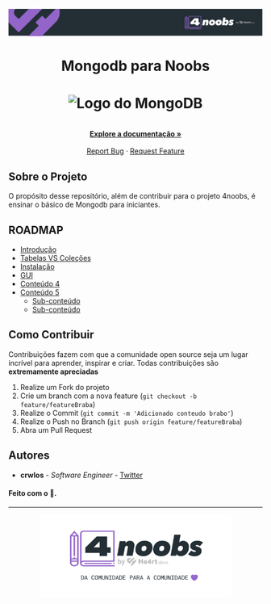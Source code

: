 <!-- Logo 4noobs -->

<p align="center">
  <a href="https://github.com/he4rt/4noobs" target="_blank">
    <img src="/.github/header-4noobs.svg">
  </a>
</p>

<!-- Title -->

<p align="center">
  <h1 align="center">Mongodb para Noobs</h1>

  <h1 align="center"><img src="https://cdn.iconscout.com/icon/free/png-512/mongodb-226029.png" alt="Logo do MongoDB" width="120"></h1>
   
  
  <p align="center">
    <br />
    <a href="#ROADMAP"><strong>Explore a documentação »</strong></a>
    <br />
    <br />
    <a href="link-para-abrir-issue">Report Bug</a>
    ·
    <a href="link-para-abrir-issue">Request Feature</a>
  </p>
</p>

 <!-- ABOUT THE PROJECT -->


## Sobre o Projeto
O propósito desse repositório, além de contribuir para o projeto 4noobs, é ensinar o básico de Mongodb para iniciantes.

<!-- ROADMAP OF PROJECT -->

## ROADMAP

- [Introdução](/src/1-Introducao/1-o-que-e-mongodb.md)
- [Tabelas VS Coleções](/src/1-Introducao/2-tabelas-vs-colecoes.md)
- [Instalação](/src/2-Instalacao/1-instalando-localmente.md)
- [GUI](/src/3-gui/1-introducao.md)
- [Conteúdo 4](link-quarta-parte)
- [Conteúdo 5](link-quinta-parte)
  - [Sub-conteúdo](link-sub-conteudo)
  - [Sub-conteúdo](link-sub-conteudo)
  
  
<!-- CONTRIBUTING -->

## Como Contribuir

Contribuições fazem com que a comunidade open source seja um lugar incrível para aprender, inspirar e criar. Todas contribuições
são **extremamente apreciadas**

1. Realize um Fork do projeto
2. Crie um branch com a nova feature (`git checkout -b feature/featureBraba`)
3. Realize o Commit (`git commit -m 'Adicionado conteudo brabo'`)
4. Realize o Push no Branch (`git push origin feature/featureBraba`)
5. Abra um Pull Request

## Autores

- **crwlos** - _Software Engineer_ - [Twitter](https://twitter.com/crwlos)

#### Feito com o 💜.

---

<p align="center">
  <a href="https://github.com/he4rt/4noobs" target="_blank">
    <img src="/.github/footer-4noobs.svg" width="380">
  </a>
</p>
